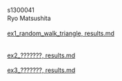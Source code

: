 s1300041<br>
Ryo Matsushita　<br><br>
[ex1_random_walk_triangle, results.md](https://github.com/ryouy/CG_exercises/blob/main/ex1_random_walk_triangle/result.md)<br>
<br><br>
[ex2_???????, results.md](https://github.com/ryouy/CG_exercises/blob/main/ex2_/result.md)<br><br>
[ex3_???????, results.md](https://github.com/ryouy/CG_exercises/blob/main/ex3_/result.md)<br><br>

